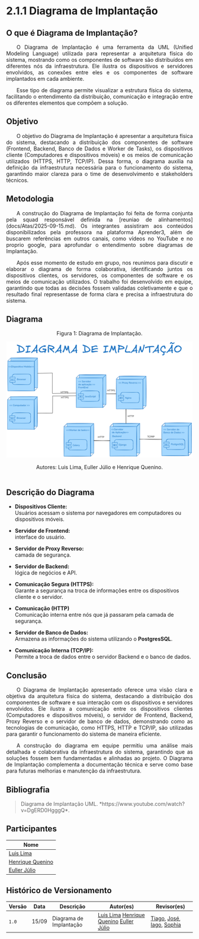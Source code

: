 # 2.1.1 Diagrama de Implantação

## O que é Diagrama de Implantação?

<p align="justify"> &emsp;&emsp;O Diagrama de Implantação é uma ferramenta da UML (Unified Modeling Language) utilizada para representar a arquitetura física do sistema, mostrando como os componentes de software são distribuídos em diferentes nós da infraestrutura. Ele ilustra os dispositivos e servidores envolvidos, as conexões entre eles e os componentes de software implantados em cada ambiente.</p>

<p align="justify"> &emsp;&emsp;Esse tipo de diagrama permite visualizar a estrutura física do sistema, facilitando o entendimento da distribuição, comunicação e integração entre os diferentes elementos que compõem a solução.</p>

## Objetivo

<p align="justify"> &emsp;&emsp;O objetivo do Diagrama de Implantação é apresentar a arquitetura física do sistema, destacando a distribuição dos componentes de software (Frontend, Backend, Banco de Dados e Worker de Tasks), os dispositivos cliente (Computadores e dispositivos móveis) e os meios de comunicação utilizados (HTTPS, HTTP, TCP/IP). Dessa forma, o diagrama auxilia na definição da infraestrutura necessária para o funcionamento do sistema, garantindo maior clareza para o time de desenvolvimento e stakeholders técnicos.</p>

## Metodologia

<p align="justify"> &emsp;&emsp;A construção do Diagrama de Implantação foi feita de forma conjunta pela squad responsável definida na [reuniao de alinhamentos](docs/Atas/2025-09-15.md). Os integrantes assistiram aos conteúdos disponibilizados pela professora na plataforma Aprender3, além de buscarem referências em outros canais, como vídeos no YouTube e no proprio google, para aprofundar o entendimento sobre diagramas de Implantação.</p>

<p align="justify"> &emsp;&emsp;Após esse momento de estudo em grupo, nos reunimos para discutir e elaborar o diagrama de forma colaborativa, identificando juntos os dispositivos clientes, os servidores, os componentes de software e os meios de comunicação utilizados. O trabalho foi desenvolvido em equipe, garantindo que todas as decisões fossem validadas coletivamente e que o resultado final representasse de forma clara e precisa a infraestrutura do sistema.</p>

## Diagrama

<center>Figura 1: Diagrama de Implantação.</center>

![Diagrama de Implantação](./assets/DiagramaDeImplantacao.png) 

<center>Autores: Luis Lima, Euller Júlio e Henrique Quenino. </center>
<br>

## Descrição do Diagrama

- **Dispositivos Cliente:**  
  Usuários acessam o sistema por navegadores em computadores ou dispositivos móveis.


- **Servidor de Frontend:**  
  interface do usuário.

- **Servidor de Proxy Reverso:**  
  camada de segurança.

- **Servidor de Backend:**  
  lógica de negócios e API.

- **Comunicação Segura (HTTPS):**  
  Garante a segurança na troca de informações entre os dispositivos cliente e o servidor.

- **Comunicação (HTTP)**  
  Comunicação interna entre nós que já passaram pela camada de segurança.

- **Servidor de Banco de Dados:**  
  Armazena as informações do sistema utilizando o **PostgresSQL**.

- **Comunicação Interna (TCP/IP):**  
  Permite a troca de dados entre o servidor Backend e o banco de dados.

## Conclusão

<p align="justify"> &emsp;&emsp;O Diagrama de Implantação apresentado oferece uma visão clara e objetiva da arquitetura física do sistema, destacando a distribuição dos componentes de software e sua interação com os dispositivos e servidores envolvidos. Ele ilustra a comunicação entre os dispositivos clientes (Computadores e dispositivos móveis), o servidor de Frontend, Backend, Proxy Reverso e o servidor de banco de dados, demonstrando como as tecnologias de comunicação, como HTTPS, HTTP e TCP/IP, são utilizadas para garantir o funcionamento do sistema de maneira eficiente.</p>

<p align="justify"> &emsp;&emsp;A construção do diagrama em equipe permitiu uma análise mais detalhada e colaborativa da infraestrutura do sistema, garantindo que as soluções fossem bem fundamentadas e alinhadas ao projeto. O Diagrama de Implantação complementa a documentação técnica e serve como base para futuras melhorias e manutenção da infraestrutura.</p>

## Bibliografia

> <p id="1">Diagrama de Implantação UML. *https://www.youtube.com/watch?v=DgERD0HgggQ*.</p>

## Participantes

| Nome                      |
|---------------------------|
| [Luis Lima](https://github.com/luidooo) |
| [Henrique Quenino](https://github.com/henriquecq)   |
| [Euller Júlio](https://github.com/Potatoyz908) | 


## Histórico de Versionamento

| Versão | Data  | Descrição | Autor(es) | Revisor(es) |
|--------|-------|-----------|-----------|-------------|
|  `1.0` | 15/09 | Diagrama de Implantação | [Luis Lima](https://github.com/luidooo) [Henrique Quenino](https://github.com/henriquecq) [Euller Júlio](https://github.com/Potatoyz908)    | [Tiago](https://github.com/TiagoBalieiro), [José](https://github.com/jevprado), [Iago](https://github.com/iagorrr), [Sophia](https://github.com/Sophiassilva)   |
